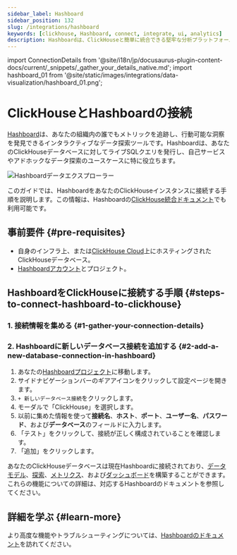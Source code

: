```yaml
---
sidebar_label: Hashboard
sidebar_position: 132
slug: /integrations/hashboard
keywords: [clickhouse, Hashboard, connect, integrate, ui, analytics]
description: Hashboardは、ClickHouseと簡単に統合できる堅牢な分析プラットフォームで、リアルタイムデータ分析を可能にします。
---
```

import ConnectionDetails from '@site/i18n/jp/docusaurus-plugin-content-docs/current/_snippets/_gather_your_details_native.md';
import hashboard_01 from '@site/static/images/integrations/data-visualization/hashboard_01.png';


# ClickHouseとHashboardの接続

[Hashboard](https://hashboard.com)は、あなたの組織内の誰でもメトリックを追跡し、行動可能な洞察を発見できるインタラクティブなデータ探索ツールです。Hashboardは、あなたのClickHouseデータベースに対してライブSQLクエリを発行し、自己サービスやアドホックなデータ探索のユースケースに特に役立ちます。


<img src={hashboard_01} class="image" alt="Hashboardデータエクスプローラー" />

<br/>

このガイドでは、HashboardをあなたのClickHouseインスタンスに接続する手順を説明します。この情報は、Hashboardの[ClickHouse統合ドキュメント](https://docs.hashboard.com/docs/database-connections/clickhouse)でも利用可能です。


## 事前要件 {#pre-requisites}

- 自身のインフラ上、または[ClickHouse Cloud](https://clickhouse.com/)上にホスティングされたClickHouseデータベース。
- [Hashboardアカウント](https://hashboard.com/getAccess)とプロジェクト。

## HashboardをClickHouseに接続する手順 {#steps-to-connect-hashboard-to-clickhouse}

### 1. 接続情報を集める {#1-gather-your-connection-details}

<ConnectionDetails />

### 2. Hashboardに新しいデータベース接続を追加する {#2-add-a-new-database-connection-in-hashboard}

1. あなたの[Hashboardプロジェクト](https://hashboard.com/app)に移動します。
2. サイドナビゲーションバーのギアアイコンをクリックして設定ページを開きます。
3. `+ 新しいデータベース接続`をクリックします。
4. モーダルで「ClickHouse」を選択します。
5. 以前に集めた情報を使って**接続名**、**ホスト**、**ポート**、**ユーザー名**、**パスワード**、および**データベース**のフィールドに入力します。
6. 「テスト」をクリックして、接続が正しく構成されていることを確認します。
7. 「追加」をクリックします。

あなたのClickHouseデータベースは現在Hashboardに接続されており、[データモデル](https://docs.hashboard.com/docs/data-modeling/add-data-model)、[探索](https://docs.hashboard.com/docs/visualizing-data/explorations)、[メトリクス](https://docs.hashboard.com/docs/metrics)、および[ダッシュボード](https://docs.hashboard.com/docs/dashboards)を構築することができます。これらの機能についての詳細は、対応するHashboardのドキュメントを参照してください。

## 詳細を学ぶ {#learn-more}

より高度な機能やトラブルシューティングについては、[Hashboardのドキュメント](https://docs.hashboard.com/)を訪れてください。
